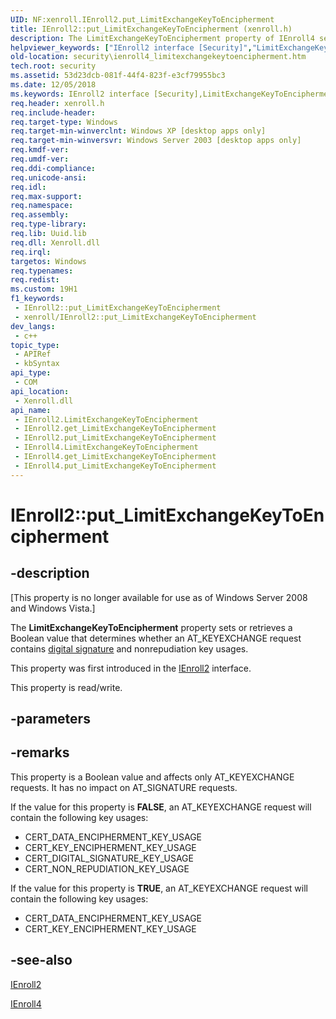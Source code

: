 ```yaml
---
UID: NF:xenroll.IEnroll2.put_LimitExchangeKeyToEncipherment
title: IEnroll2::put_LimitExchangeKeyToEncipherment (xenroll.h)
description: The LimitExchangeKeyToEncipherment property of IEnroll4 sets or retrieves a Boolean value that determines whether an AT_KEYEXCHANGE request contains digital signature and nonrepudiation key usages.
helpviewer_keywords: ["IEnroll2 interface [Security]","LimitExchangeKeyToEncipherment property","IEnroll2.LimitExchangeKeyToEncipherment","IEnroll2.put_LimitExchangeKeyToEncipherment","IEnroll2::LimitExchangeKeyToEncipherment","IEnroll2::get_LimitExchangeKeyToEncipherment","IEnroll2::put_LimitExchangeKeyToEncipherment","IEnroll4 interface [Security]","LimitExchangeKeyToEncipherment property","IEnroll4.LimitExchangeKeyToEncipherment","IEnroll4::get_LimitExchangeKeyToEncipherment","IEnroll4::put_LimitExchangeKeyToEncipherment","LimitExchangeKeyToEncipherment property [Security]","LimitExchangeKeyToEncipherment property [Security]","IEnroll2 interface","LimitExchangeKeyToEncipherment property [Security]","IEnroll4 interface","get_LimitExchangeKeyToEncipherment","put_LimitExchangeKeyToEncipherment","security.ienroll4_limitexchangekeytoencipherment","xenroll/IEnroll2::LimitExchangeKeyToEncipherment","xenroll/IEnroll2::get_LimitExchangeKeyToEncipherment","xenroll/IEnroll2::put_LimitExchangeKeyToEncipherment","xenroll/IEnroll4::LimitExchangeKeyToEncipherment","xenroll/IEnroll4::get_LimitExchangeKeyToEncipherment","xenroll/IEnroll4::put_LimitExchangeKeyToEncipherment"]
old-location: security\ienroll4_limitexchangekeytoencipherment.htm
tech.root: security
ms.assetid: 53d23dcb-081f-44f4-823f-e3cf79955bc3
ms.date: 12/05/2018
ms.keywords: IEnroll2 interface [Security],LimitExchangeKeyToEncipherment property, IEnroll2.LimitExchangeKeyToEncipherment, IEnroll2.put_LimitExchangeKeyToEncipherment, IEnroll2::LimitExchangeKeyToEncipherment, IEnroll2::get_LimitExchangeKeyToEncipherment, IEnroll2::put_LimitExchangeKeyToEncipherment, IEnroll4 interface [Security],LimitExchangeKeyToEncipherment property, IEnroll4.LimitExchangeKeyToEncipherment, IEnroll4::get_LimitExchangeKeyToEncipherment, IEnroll4::put_LimitExchangeKeyToEncipherment, LimitExchangeKeyToEncipherment property [Security], LimitExchangeKeyToEncipherment property [Security],IEnroll2 interface, LimitExchangeKeyToEncipherment property [Security],IEnroll4 interface, get_LimitExchangeKeyToEncipherment, put_LimitExchangeKeyToEncipherment, security.ienroll4_limitexchangekeytoencipherment, xenroll/IEnroll2::LimitExchangeKeyToEncipherment, xenroll/IEnroll2::get_LimitExchangeKeyToEncipherment, xenroll/IEnroll2::put_LimitExchangeKeyToEncipherment, xenroll/IEnroll4::LimitExchangeKeyToEncipherment, xenroll/IEnroll4::get_LimitExchangeKeyToEncipherment, xenroll/IEnroll4::put_LimitExchangeKeyToEncipherment
req.header: xenroll.h
req.include-header: 
req.target-type: Windows
req.target-min-winverclnt: Windows XP [desktop apps only]
req.target-min-winversvr: Windows Server 2003 [desktop apps only]
req.kmdf-ver: 
req.umdf-ver: 
req.ddi-compliance: 
req.unicode-ansi: 
req.idl: 
req.max-support: 
req.namespace: 
req.assembly: 
req.type-library: 
req.lib: Uuid.lib
req.dll: Xenroll.dll
req.irql: 
targetos: Windows
req.typenames: 
req.redist: 
ms.custom: 19H1
f1_keywords:
 - IEnroll2::put_LimitExchangeKeyToEncipherment
 - xenroll/IEnroll2::put_LimitExchangeKeyToEncipherment
dev_langs:
 - c++
topic_type:
 - APIRef
 - kbSyntax
api_type:
 - COM
api_location:
 - Xenroll.dll
api_name:
 - IEnroll2.LimitExchangeKeyToEncipherment
 - IEnroll2.get_LimitExchangeKeyToEncipherment
 - IEnroll2.put_LimitExchangeKeyToEncipherment
 - IEnroll4.LimitExchangeKeyToEncipherment
 - IEnroll4.get_LimitExchangeKeyToEncipherment
 - IEnroll4.put_LimitExchangeKeyToEncipherment
---
```


# IEnroll2::put_LimitExchangeKeyToEncipherment


## -description

<p class="CCE_Message">[This property is no longer available for use as of Windows Server 2008 and Windows Vista.]

The <b>LimitExchangeKeyToEncipherment</b> property sets or retrieves a Boolean value that determines whether an AT_KEYEXCHANGE request contains <a href="https://docs.microsoft.com/windows/desktop/SecGloss/d-gly">digital signature</a> and nonrepudiation key usages.

This property was first introduced in the <a href="https://docs.microsoft.com/windows/desktop/api/xenroll/nn-xenroll-ienroll2">IEnroll2</a> interface.

This property is read/write.

## -parameters

## -remarks

This property is a Boolean value and affects only AT_KEYEXCHANGE requests. It has no impact on AT_SIGNATURE requests.


If the value for this property is <b>FALSE</b>, an AT_KEYEXCHANGE request will contain the following key usages:

<ul>
<li>CERT_DATA_ENCIPHERMENT_KEY_USAGE</li>
<li>CERT_KEY_ENCIPHERMENT_KEY_USAGE</li>
<li>CERT_DIGITAL_SIGNATURE_KEY_USAGE</li>
<li>CERT_NON_REPUDIATION_KEY_USAGE</li>
</ul>



If the value for this property is <b>TRUE</b>, an AT_KEYEXCHANGE request will contain the following key usages:

<ul>
<li>CERT_DATA_ENCIPHERMENT_KEY_USAGE</li>
<li>CERT_KEY_ENCIPHERMENT_KEY_USAGE</li>
</ul>

## -see-also

<a href="https://docs.microsoft.com/windows/desktop/api/xenroll/nn-xenroll-ienroll2">IEnroll2</a>



<a href="https://docs.microsoft.com/windows/desktop/api/xenroll/nn-xenroll-ienroll4">IEnroll4</a>

